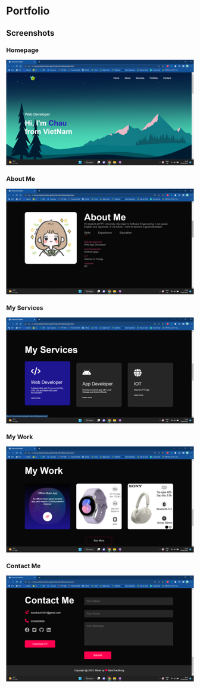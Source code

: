 # Portfolio


## Screenshots

### Homepage
<img src="images/screenshots/Screenshot (2).png" /> 

### About Me
<img src="images/screenshots/Screenshot (3).png" /> 

### My Services
<img src="images/screenshots/Screenshot (4).png" /> 

### My Work
<img src="images/screenshots/Screenshot (5).png" /> 

### Contact Me
<img src="images/screenshots/Screenshot (6).png" /> 

